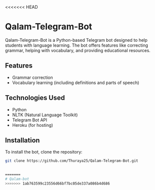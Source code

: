 <<<<<<< HEAD
# Qalam-Telegram-Bot

Qalam-Telegram-Bot is a Python-based Telegram bot designed to help students with language learning. The bot offers features like correcting grammar, helping with vocabulary, and providing educational resources.

## Features
- Grammar correction
- Vocabulary learning (including definitions and parts of speech)

## Technologies Used
- Python
- NLTK (Natural Language Toolkit)
- Telegram Bot API
- Heroku (for hosting)

## Installation
To install the bot, clone the repository:
```bash
git clone https://github.com/Thuraya25/Qalam-Telegram-Bot.git
 
 
=======
# Qalam-bot
>>>>>>> 1ab763599c23556d66bf7bc05de337a086b4d686
